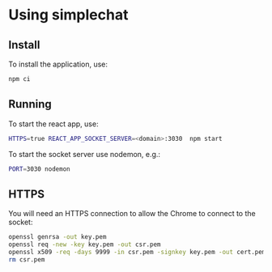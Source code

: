 # Using simplechat

## Install

To install the application, use:

```.bash
npm ci
```

## Running

To start the react app, use:

```.bash
HTTPS=true REACT_APP_SOCKET_SERVER=<domain>:3030  npm start
```

To start the socket server use nodemon, e.g.:

```.bash
PORT=3030 nodemon
```

##	HTTPS

You will need an HTTPS connection to allow the Chrome to connect to the socket:

~~~~~~~~~~~~~~~~~~~~~~~~~~.bash
openssl genrsa -out key.pem
openssl req -new -key key.pem -out csr.pem
openssl x509 -req -days 9999 -in csr.pem -signkey key.pem -out cert.pem
rm csr.pem
~~~~~~~~~~~~~~~~~~~~~~~~~~
